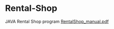 # Rental-Shop
JAVA Rental Shop program
[RentalShop_manual.pdf](https://github.com/nanna29/Rental-Shop/files/10331795/RentalShop_manual.pdf)
